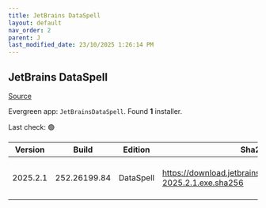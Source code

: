 ```yaml
---
title: JetBrains DataSpell
layout: default
nav_order: 2
parent: J
last_modified_date: 23/10/2025 1:26:14 PM
---
```


## JetBrains DataSpell

[Source](https://www.jetbrains.com/dataspell)

Evergreen app: `JetBrainsDataSpell`. Found **1** installer.

Last check: 🟢

| Version  | Build        | Edition   | Sha256                                                              | Date      | Size       | Type | URI                                                                                                                          |
| -------- | ------------ | --------- | ------------------------------------------------------------------- | --------- | ---------- | ---- | ---------------------------------------------------------------------------------------------------------------------------- |
| 2025.2.1 | 252.26199.84 | DataSpell | https://download.jetbrains.com/python/dataspell-2025.2.1.exe.sha256 | 11/9/2025 | 1104684136 | exe  | [https://download.jetbrains.com/python/dataspell-2025.2.1.exe](https://download.jetbrains.com/python/dataspell-2025.2.1.exe) |

